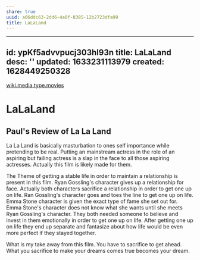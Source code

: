 ```yaml
---
share: true
uuid: a06ddc63-2dd6-4a0f-8385-12b2723dfa99
title: LaLaLand
---
```

---
id: ypKf5advvpucj303hl93n
title: LaLaLand
desc: ''
updated: 1633231113979
created: 1628449250328
---

[wiki.media.type.movies](/67e55d56-5eac-48d2-890f-04fc0a970d02)

# LaLaLand
Paul's Review of La La Land
---------------------------

La La Land is basically masturbation to ones self importance while pretending to be real. Putting an mainstream actress in the role of an aspiring but failing actress is a slap in the face to all those aspiring actresses. Actually this film is likely made for them.

The Theme of getting a stable life in order to maintain a relationship is present in this film. Ryan Gossling's character gives up a relationship for face. Actually both characters sacrifice a relationship in order to get one up on life. Ran Gossling's character goes and toes the line to get one up on life. Emma Stone character is given the exact type of fame she set out for. Emma Stone's character does not know what she wants until she meets Ryan Gossling's character. They both needed someone to believe and invest in them emotionally in order to get one up on life. After getting one up on life they end up separate and fantasize about how life would be even more perfect if they stayed together.

What is my take away from this film. You have to sacrifice to get ahead. What you sacrifice to make your dreams comes true becomes your dream.
